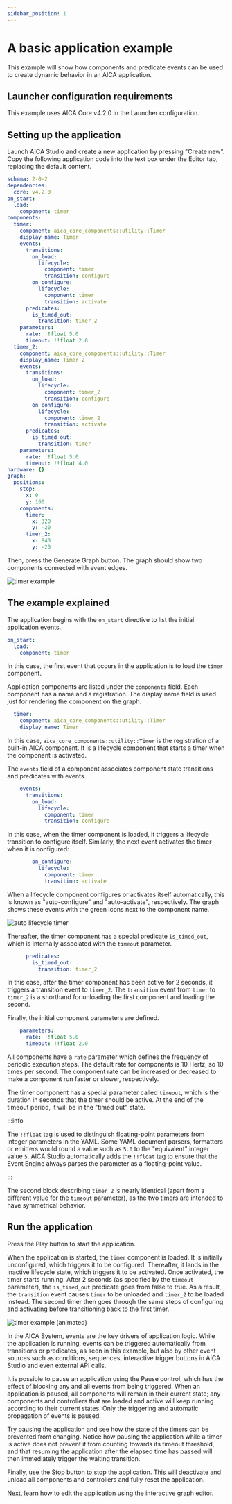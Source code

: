 ```yaml
---
sidebar_position: 1
---
```


# A basic application example

This example will show how components and predicate events can be used to create dynamic behavior in an AICA
application.

## Launcher configuration requirements

This example uses AICA Core v4.2.0 in the Launcher configuration.

## Setting up the application

Launch AICA Studio and create a new application by pressing "Create new".
Copy the following application code into the text box under the Editor tab, replacing the default content.

```yaml
schema: 2-0-2
dependencies:
  core: v4.2.0
on_start:
  load:
    component: timer
components:
  timer:
    component: aica_core_components::utility::Timer
    display_name: Timer
    events:
      transitions:
        on_load:
          lifecycle:
            component: timer
            transition: configure
        on_configure:
          lifecycle:
            component: timer
            transition: activate
      predicates:
        is_timed_out:
          transition: timer_2
    parameters:
      rate: !!float 5.0
      timeout: !!float 2.0
  timer_2:
    component: aica_core_components::utility::Timer
    display_name: Timer 2
    events:
      transitions:
        on_load:
          lifecycle:
            component: timer_2
            transition: configure
        on_configure:
          lifecycle:
            component: timer_2
            transition: activate
      predicates:
        is_timed_out:
          transition: timer
    parameters:
      rate: !!float 5.0
      timeout: !!float 4.0
hardware: {}
graph:
  positions:
    stop:
      x: 0
      y: 160
    components:
      timer:
        x: 320
        y: -20
      timer_2:
        x: 840
        y: -20
```

Then, press the Generate Graph button. The graph should show two components connected with event edges.

![timer example](./assets/timer-example.png)

## The example explained

The application begins with the `on_start` directive to list the initial application events.

```yaml
on_start:
  load:
    component: timer
```

In this case, the first event that occurs in the application is to load the `timer` component.

Application components are listed under the `components` field. Each component has a name and a registration.
The display name field is used just for rendering the component on the graph.

```yaml
  timer:
    component: aica_core_components::utility::Timer
    display_name: Timer
```

In this case, `aica_core_components::utility::Timer` is the registration of a built-in AICA component. It is a lifecycle
component that starts a timer when the component is activated.

The `events` field of a component associates component state transitions and predicates with events.

```yaml
    events:
      transitions:
        on_load:
          lifecycle:
            component: timer
            transition: configure
```

In this case, when the timer component is loaded, it triggers a lifecycle transition to configure itself.
Similarly, the next event activates the timer when it is configured:

```yaml
        on_configure:
          lifecycle:
            component: timer
            transition: activate
```

When a lifecycle component configures or activates itself automatically, this is known as "auto-configure" and
"auto-activate", respectively. The graph shows these events with the green icons next to the component name.

![auto lifecycle timer](./assets/auto-lifecycle-events-timer.png)

Thereafter, the timer component has a special predicate `is_timed_out`, which is internally associated with the `timeout`
parameter.

```yaml
      predicates:
        is_timed_out:
          transition: timer_2
```

In this case, after the timer component has been active for 2 seconds, it triggers a transition event to `timer_2`.
The `transition` event from `timer` to `timer_2` is a shorthand for unloading the first component and loading the
second.

Finally, the initial component parameters are defined.

```yaml
    parameters:
      rate: !!float 5.0
      timeout: !!float 2.0
```

All components have a `rate` parameter which defines the frequency of periodic execution steps. The default rate for
components is 10 Hertz, so 10 times per second. The component rate can be increased or decreased to make a component run
faster or slower, respectively.

The timer component has a special parameter called `timeout`, which is the duration in seconds that the timer should
be active. At the end of the timeout period, it will be in the "timed out" state.

:::info

The `!!float` tag is used to distinguish floating-point parameters from integer parameters in the YAML. Some YAML
document parsers, formatters or emitters would round a value such as `5.0` to the "equivalent" integer value `5`.
AICA Studio automatically adds the `!!float` tag to ensure that the Event Engine always parses the parameter as a
floating-point value.

:::

The second block describing `timer_2` is nearly identical (apart from a different value for the `timeout` parameter), as
the two timers are intended to have symmetrical behavior.

## Run the application

Press the Play button to start the application.

When the application is started, the `timer` component is loaded. It is initially unconfigured, which triggers it
to be configured. Thereafter, it lands in the inactive lifecycle state, which triggers it to be activated.
Once activated, the timer starts running. After 2 seconds (as specified by the `timeout` parameter), the `is_timed_out`
predicate goes from false to true. As a result, the `transition` event causes `timer` to be unloaded and `timer_2` to be
loaded instead. The second timer then goes through the same steps of configuring and activating before transitioning
back to the first timer.

![timer example (animated)](./assets/timer-example.gif)

In the AICA System, events are the key drivers of application logic. While the application is running, events can be
triggered automatically from transitions or predicates, as seen in this example, but also by other event sources such
as conditions, sequences, interactive trigger buttons in AICA Studio and even external API calls.

It is possible to pause an application using the Pause control, which has the effect of blocking any and all events from
being triggered. When an application is paused, all components will remain in their current state; any components and
controllers that are loaded and active will keep running according to their current states. Only the triggering and
automatic propagation of events is paused.

Try pausing the application and see how the state of the timers can be prevented from changing. Notice how pausing the
application while a timer is active does not prevent it from counting towards its timeout threshold, and that resuming
the application after the elapsed time has passed will then immediately trigger the waiting transition.

Finally, use the Stop button to stop the application. This will deactivate and unload all components and controllers
and fully reset the application.

Next, learn how to edit the application using the interactive graph editor.

